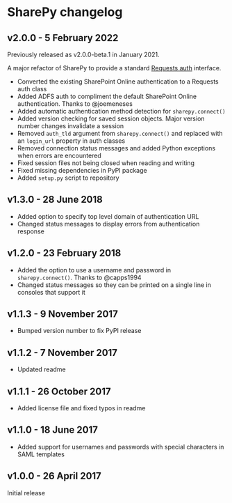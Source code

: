 # SharePy changelog

## v2.0.0 - 5 February 2022

Previously released as v2.0.0-beta.1 in January 2021.

A major refactor of SharePy to provide a standard [Requests auth](https://requests.readthedocs.io/en/master/user/authentication/#new-forms-of-authentication) interface.

- Converted the existing SharePoint Online authentication to a Requests auth class
- Added ADFS auth to compliment the default SharePoint Online authentication. Thanks to @joemeneses
- Added automatic authentication method detection for `sharepy.connect()`
- Added version checking for saved session objects. Major version number changes invalidate a session
- Removed `auth_tld` argument from `sharepy.connect()` and replaced with an `login_url` property in auth classes
- Removed connection status messages and added Python exceptions when errors are encountered
- Fixed session files not being closed when reading and writing
- Fixed missing dependencies in PyPI package
- Added `setup.py` script to repository

## v1.3.0 - 28 June 2018

- Added option to specify top level domain of authentication URL
- Changed status messages to display errors from authentication response

## v1.2.0 - 23 February 2018

- Added the option to use a username and password in `sharepy.connect()`. Thanks to @capps1994
- Changed status messages so they can be printed on a single line in consoles that support it

## v1.1.3 - 9 November 2017

- Bumped version number to fix PyPI release

## v1.1.2 - 7 November 2017

- Updated readme

## v1.1.1 - 26 October 2017

- Added license file and fixed typos in readme

## v1.1.0 - 18 June 2017

- Added support for usernames and passwords with special characters in SAML templates

## v1.0.0 - 26 April 2017

Initial release
